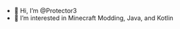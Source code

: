 - 👋 Hi, I’m @Protector3
- 👀 I’m interested in Minecraft Modding, Java, and Kotlin


<!---
Protector3/Protector3 is a ✨ special ✨ repository because its `README.md` (this file) appears on your GitHub profile.
You can click the Preview link to take a look at your changes.
--->
